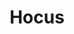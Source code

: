 ---
git: https://github.com/hocus-dev/hocus
logohandle: hocusdev
sort: hocus
title: Hocus
website: https://hocus.dev/
---